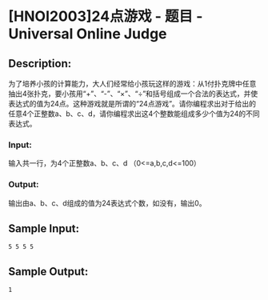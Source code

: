 # [HNOI2003]24点游戏 - 题目 - Universal Online Judge

## Description: 

为了培养小孩的计算能力，大人们经常给小孩玩这样的游戏：从1付扑克牌中任意抽出4张扑克，要小孩用“+”、“-”、“×”、“÷”和括号组成一个合法的表达式，并使表达式的值为24点。这种游戏就是所谓的“24点游戏”。请你编程求出对于给出的任意4个正整数a、b、c、d，请你编程求出这4个整数能组成多少个值为24的不同表达式。

### Input: 

输入共一行，为4个正整数a、b、c、d （0<=a,b,c,d<=100）

### Output: 

输出由a、b、c、d组成的值为24表达式个数，如没有，输出0。


## Sample Input: 
```
5 5 5 5
```

## Sample Output: 
```
1
```
